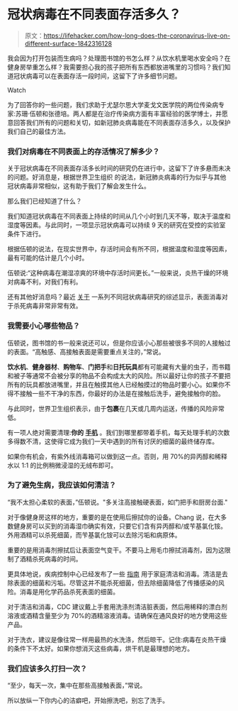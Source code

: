 # 冠状病毒在不同表面存活多久？

> 原文：<https://lifehacker.com/how-long-does-the-coronavirus-live-on-different-surface-1842316128>

我会因为打开包装而生病吗？处理图书馆的书怎么样？从饮水机里喝水安全吗？在健身房举重怎么样？我需要担心我的孩子把所有东西都放进嘴里的习惯吗？我们知道冠状病毒可以在表面存活一段时间，这留下了许多细节问题。

Watch

为了回答你的一些问题，我们求助于尤瑟尔思大学麦戈文医学院的两位传染病专家:苏珊·伍顿和张德培。两人都是在治疗传染病方面有丰富经验的医学博士，并愿意回答我们所有的问题和关切，如新冠肺炎病毒能在不同表面存活多久，以及保护我们自己的最佳方法。

### 我们对病毒在不同表面上的存活情况了解多少？

关于冠状病毒在不同表面存活多长时间的研究仍在进行中，这留下了许多悬而未决的问题。好消息是，根据世界卫生组织 的说法，新冠肺炎病毒的行为似乎与其他冠状病毒非常相似，这有助于我们了解会发生什么。

那么我们已经知道了什么？

我们知道冠状病毒在不同表面上持续的时间从几个小时到几天不等，取决于温度和湿度等因素。与此同时，一项显示冠状病毒可以持续 9 天的研究在受控的实验室条件下进行。

根据伍顿的说法，在现实世界中，存活时间会有所不同，根据温度和湿度等因素，最有可能的估计是几个小时。

伍顿说:“这种病毒在潮湿凉爽的环境中存活时间更长。”一般来说，炎热干燥的环境对病毒不利，对我们有利。

还有其他好消息吗？最近 [关于](https://www.ncbi.nlm.nih.gov/pubmed/32035997) 一系列不同冠状病毒研究的综述显示，表面消毒对于杀死病毒非常非常有效。

### 我需要小心哪些物品？

伍顿说，图书馆的书一般来说还可以，但是你应该小心那些被很多不同的人接触过的表面。“高触感、高接触表面是需要重点关注的，”常说。

**饮水机**、**健身器材**、**购物车**、**门把手**和**日托玩具**都有可能藏有大量的虫子，而书籍和被子等通常不会被分享的物品不会构成太大的风险。所以最好让你的孩子不要把所有的玩具都放进嘴里，并且在触摸其他人已经触摸过的物品时要小心。如果你不得不接触一些不干净的东西，你最好的办法是在接触后洗手，避免接触你的脸。

与此同时，世界卫生组织表示，由于**包裹**在几天或几周内运送，传播的风险非常低。

有一项人绝对需要清理:**你的** [**手机**](https://lifehacker.com/clean-your-phone-right-now-1832426763) 。我们到哪里都带着手机，每天处理手机的次数多得数不清，这使得它成为我们一天中遇到的所有讨厌的细菌的最终储存库。

如果你有机会，有紫外线消毒箱可以做到这一点。否则，用 70%的异丙醇和稀释水以 1:1 的比例稍微浸湿的无绒布即可。

### 为了避免生病，我应该如何清洁？

“我不太担心柔软的表面，”伍顿说。"多关注高接触硬表面，如门把手和厨房台面."

对于像健身房这样的地方，重要的是在使用后擦拭你的设备。Chang 说，在大多数健身房可以买到的消毒湿巾确实有效，只要它们含有异丙醇和/或苄基氯化铵。外用酒精可以杀死细菌，而苄基氯化铵可以去除污垢和病原体。

重要的是用消毒剂擦拭后让表面空气变干。不要马上用毛巾擦拭消毒剂，因为这限制了酒精杀死病毒的时间。

更具体地说，疾病控制中心已经发布了一些 [指南](https://www.cdc.gov/coronavirus/2019-ncov/community/home/cleaning-disinfection.html) 用于家庭清洁和消毒。清洁是去除表面的细菌和污垢。尽管这并不能杀死细菌，但去除细菌降低了传播感染的风险。消毒是用化学药品杀死表面的细菌。

对于清洁和消毒，CDC 建议戴上手套用洗涤剂清洁脏表面，然后用稀释的漂白剂溶液或酒精含量至少为 70%的酒精溶液消毒。请确保在通风良好的地方使用这些产品。

对于洗衣，建议是像往常一样用最热的水洗涤，然后晾干。记住:病毒在炎热干燥的条件下不太好。如果你想消灭这些病毒，烘干机是最理想的地方。

### 我们应该多久打扫一次？

“至少，每天一次，集中在那些高接触表面，”常说。

所以放纵一下你内心的洁癖吧，开始擦洗吧，别忘了洗手。